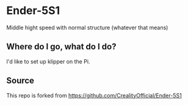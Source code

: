 # Ender-5S1
Middle hight speed with normal structure (whatever that means)

## Where do I go, what do I do?
I'd like to set up klipper on the Pi.

## Source
This repo is forked from https://github.com/CrealityOfficial/Ender-5S1

